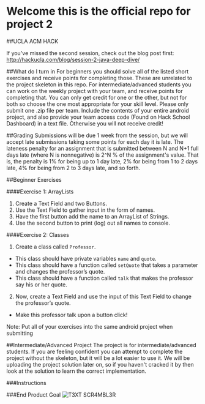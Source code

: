 # Welcome this is the official repo for project 2
##UCLA ACM HACK

If you've missed the second session, check out the blog post first: http://hackucla.com/blog/session-2-java-deep-dive/

##What do I turn in
For beginners you should solve all of the listed short exercises and receive points for completing those. These are unrelated to the project skeleton in this repo. For intermediate/advanced students you can work on the weekly project with your team, and receive points for completing that. You can only get credit for one or the other, but not for both so choose the one most appropriate for your skill level. Please only submit one .zip file per team. Include the contents of your entire android project, and also provide your team access code (Found on Hack School Dashboard) in a text file. Otherwise you will not receive credit! 

##Grading
Submissions will be due 1 week from the session, but we will accept late submissions taking some points for each day it is late. The lateness penalty for an assignment that is submitted between N and N+1 full days late (where N is nonnegative) is 2^N % of the assignment's value. That is, the penalty is 1% for being up to 1 day late, 2% for being from 1 to 2 days late, 4% for being from 2 to 3 days late, and so forth.

##Beginner Exercises

####Exercise 1: ArrayLists
1. Create a Text Field and two Buttons. 
2. Use the Text Field to gather input in the form of names. 
3. Have the first button add the name to an ArrayList of Strings. 
4. Use the second button to print (log) out all names to console.


####Exercise 2: Classes
1. Create a class called `Professor`.
* This class should have private variables `name` and `quote`. 
* This class should have a function called `setQuote` that takes a parameter and changes the professor’s quote.
* This class should have a function called `talk` that makes the professor say his or her quote.
2. Now, create a Text Field and use the input of this Text Field to change the professor’s quote. 
* Make this professor talk upon a button click!

Note: Put all of your exercises into the same android project when submitting

##Intermediate/Advanced Project
The project is for intermediate/advanced students. If you are feeling confident you can attempt to 
complete the project without the skeleton, but it will be a lot easier to use it. We will be uploading the project solution later on, so if you haven't cracked it by then look at the solution to learn the correct implementation.

###Instructions


###End Product Goal
![T3XT SCR4MBL3R](https://s3-us-west-1.amazonaws.com/acm-hack-ghost/2017/01/hack-school-winter-project1.png)
